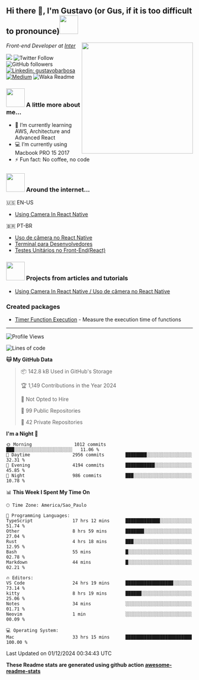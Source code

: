 <h2>Hi there 👋, I'm Gustavo (or Gus, if it is too difficult to pronounce)<img src="https://media.giphy.com/media/RMAnPMLrnOVhWuvusR/giphy.gif" width="50"></h2>
<img src="https://media.giphy.com/media/bi6RQ5x3tqoSI/giphy.gif" align="right" width="300">
<p><em>Front-end Developer at <a href="https://inter.co/">Inter</a>
</em></p>

![](https://visitor-badge.glitch.me/badge?page_id=gusbdev.gusbdev)
![Twitter Follow](https://img.shields.io/twitter/follow/GustavoBFig?label=Follow)
![GitHub followers](https://img.shields.io/github/followers/gusbdev?label=Followers&style=social)
[![Linkedin: gustavobarbosa](https://img.shields.io/badge/-Gustavo%20Barbosa-blue?style=flat-square&logo=Linkedin&logoColor=white&link=https://www.linkedin.com/in/gustavo-barbosa-4a457178/?locale=en_US)](https://www.linkedin.com/in/gustavo-barbosa-figueiredo/?locale=en_US)
[![Medium](https://img.shields.io/badge/-Gustavo%20Barbosa-black?style=flat-square&logo=Medium&logoColor=white&link=https://gusbdev.medium.com/)](https://gusbdev.medium.com/)
![Waka Readme](https://github.com/anmol098/anmol098/workflows/Waka%20Readme/badge.svg)

### <img src="https://media.giphy.com/media/JmPabUqU22FAbQYkzN/giphy.gif?cid=ecf05e47q7yo25g6s5nej8umf3mb3j381wfsxdgh38ozfxmn&rid=giphy.gif&ct=s" width="50"> A little more about me...  

- 🌱 I’m currently learning AWS, Architecture and Advanced React
- :computer: I’m currently using Macbook PRO 15 2017
- ⚡ Fun fact: No coffee, no code

### <img src="https://media.giphy.com/media/J5G9LaVDOHjPXWiPpM/giphy.gif?cid=ecf05e4754h7jyq8sg2agqh6e4osqtfrgpe9vqbv359lhy35&rid=giphy.gif&ct=s" width="50"> Around the internet...
🇺🇸 EN-US
- [Using Camera In React Native](https://gusbdev.medium.com/using-camera-in-react-native-370a2569ccd4)

🇧🇷 PT-BR
- [Uso de câmera no React Native](https://gusbdev.medium.com/uso-de-c%C3%A2mera-no-react-native-3917ef1de182)
- [Terminal para Desenvolvedores](https://blog-nexts-notion.vercel.app/blog/terminal-para-desenvolvedores)
- [Testes Unitários no Front-End(React)](https://blog-nexts-notion.vercel.app/blog/testes-unitarios-no-frontend)

### <img src="https://media.giphy.com/media/LRUSX9oaSmuKW3n4Ax/giphy.gif" width="50"> Projects from articles and tutorials
- [Using Camera In React Native / Uso de câmera no React Native](https://github.com/gusbdev/AwesomeCamera)

### Created packages
- [Timer Function Execution](https://www.npmjs.com/package/timer-function-execution) - Measure the execution time of functions

---
<!--START_SECTION:waka-->
![Profile Views](http://img.shields.io/badge/Profile%20Views-0-blue)

![Lines of code](https://img.shields.io/badge/From%20Hello%20World%20I%27ve%20Written-5.2%20million%20lines%20of%20code-blue)

**🐱 My GitHub Data** 

> 📦 142.8 kB Used in GitHub's Storage 
 > 
> 🏆 1,149 Contributions in the Year 2024
 > 
> 🚫 Not Opted to Hire
 > 
> 📜 99 Public Repositories 
 > 
> 🔑 42 Private Repositories 
 > 
**I'm a Night 🦉** 

```text
🌞 Morning                1012 commits        ███░░░░░░░░░░░░░░░░░░░░░░   11.06 % 
🌆 Daytime                2956 commits        ████████░░░░░░░░░░░░░░░░░   32.31 % 
🌃 Evening                4194 commits        ███████████░░░░░░░░░░░░░░   45.85 % 
🌙 Night                  986 commits         ███░░░░░░░░░░░░░░░░░░░░░░   10.78 % 
```


📊 **This Week I Spent My Time On** 

```text
🕑︎ Time Zone: America/Sao_Paulo

💬 Programming Languages: 
TypeScript               17 hrs 12 mins      █████████████░░░░░░░░░░░░   51.74 % 
Other                    8 hrs 59 mins       ███████░░░░░░░░░░░░░░░░░░   27.04 % 
Rust                     4 hrs 18 mins       ███░░░░░░░░░░░░░░░░░░░░░░   12.95 % 
Bash                     55 mins             █░░░░░░░░░░░░░░░░░░░░░░░░   02.78 % 
Markdown                 44 mins             █░░░░░░░░░░░░░░░░░░░░░░░░   02.21 % 

🔥 Editors: 
VS Code                  24 hrs 19 mins      ██████████████████░░░░░░░   73.14 % 
kitty                    8 hrs 19 mins       ██████░░░░░░░░░░░░░░░░░░░   25.06 % 
Notes                    34 mins             ░░░░░░░░░░░░░░░░░░░░░░░░░   01.71 % 
Neovim                   1 min               ░░░░░░░░░░░░░░░░░░░░░░░░░   00.09 % 

💻 Operating System: 
Mac                      33 hrs 15 mins      █████████████████████████   100.00 % 
```


 Last Updated on 01/12/2024 00:34:43 UTC
<!--END_SECTION:waka-->

**These Readme stats are generated using github action [awesome-readme-stats](https://github.com/anmol098/waka-readme-stats)**

